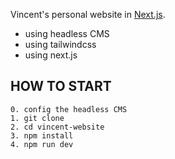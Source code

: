 Vincent's personal website in [Next.js](https://nextjs.org/).


- using headless CMS
- using tailwindcss
- using next.js


## HOW TO START

```
0. config the headless CMS
1. git clone
2. cd vincent-website
3. npm install
4. npm run dev
```



